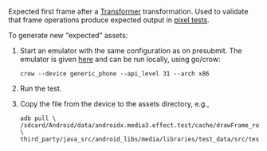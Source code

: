 Expected first frame after a
[Transformer](https://github.com/androidx/media/tree/main/libraries/transformer)
transformation. Used to validate that frame operations produce expected output
in
[pixel tests](https://github.com/androidx/media/tree/main/libraries/transformer/src/androidTest/java/androidx/media3/transformer).

<!-- copybara:strip_begin -->

To generate new "expected" assets:

1.  Start an emulator with the same configuration as on presubmit. The emulator
    is given
    [here](http://cs/f:transformer/src/androidTest/BUILD$%20test_e2e_)
    and can be run locally, using go/crow:

    ```shell
    crow --device generic_phone --api_level 31 --arch x86
    ```

2.  Run the test.

3.  Copy the file from the device to the assets directory, e.g.,

    ```shell
    adb pull \
    /sdcard/Android/data/androidx.media3.effect.test/cache/drawFrame_rotate90.png \
    third_party/java_src/android_libs/media/libraries/test_data/src/test/assets/media/bitmap/sample_mp4_first_frame/electrical_colors/rotate90.png
    ```

<!-- copybara:strip_end -->
